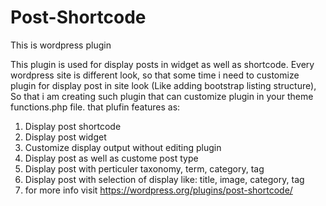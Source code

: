 # Post-Shortcode
This is wordpress plugin 

This plugin is used for display posts in widget as well as shortcode.
Every wordpress site is different look, so that some time i need to customize plugin for display post in site look (Like adding bootstrap listing structure),
So that i am creating such plugin that can customize plugin in your theme functions.php file.
that plufin features as:

1. Display post shortcode
2. Display post widget
3. Customize display output without editing plugin
4. Display post as well as custome post type
5. Display post with perticuler taxonomy, term, category, tag
6. Display post with selection of display like: title, image, category, tag 
7. for more info visit https://wordpress.org/plugins/post-shortcode/
